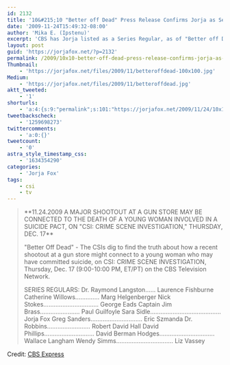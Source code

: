 ```yaml
---
id: 2132
title: '10&#215;10 "Better off Dead" Press Release Confirms Jorja as Series Regular'
date: '2009-11-24T15:49:32-08:00'
author: 'Mika E. (Ipstenu)'
excerpt: 'CBS has Jorja listed as a Series Regular, as of "Better off Dead". Read on for a copy of the press release (spoilers!)'
layout: post
guid: 'https://jorjafox.net/?p=2132'
permalink: /2009/10x10-better-off-dead-press-release-confirms-jorja-as-series-regular/
Thumbnail:
    - 'https://jorjafox.net/files/2009/11/betteroffdead-100x100.jpg'
Medium:
    - 'https://jorjafox.net/files/2009/11/betteroffdead.jpg'
aktt_tweeted:
    - '1'
shorturls:
    - 'a:4:{s:9:"permalink";s:101:"https://jorjafox.net/2009/11/24/10x10-better-off-dead-press-release-confirms-jorja-as-series-regular/";s:7:"tinyurl";s:26:"http://tinyurl.com/yfp232c";s:4:"isgd";s:18:"http://is.gd/52UPK";s:5:"bitly";s:20:"http://bit.ly/8c7jM4";}'
tweetbackscheck:
    - '1259698273'
twittercomments:
    - 'a:0:{}'
tweetcount:
    - '0'
astra_style_timestamp_css:
    - '1634354290'
categories:
    - 'Jorja Fox'
tags:
    - csi
    - tv
---
```


<blockquote>**11.24.2009
A MAJOR SHOOTOUT AT A GUN STORE MAY BE CONNECTED TO THE DEATH OF A YOUNG WOMAN INVOLVED IN A SUICIDE PACT, ON "CSI: CRIME SCENE INVESTIGATION," THURSDAY, DEC. 17**

"Better Off Dead" - The CSIs dig to find the truth about how a recent shootout at a gun store might connect to a young woman who may have committed suicide, on CSI: CRIME SCENE INVESTIGATION, Thursday, Dec. 17 (9:00-10:00 PM, ET/PT) on the CBS Television Network.

SERIES REGULARS:
Dr. Raymond Langston...... Laurence Fishburne
Catherine Willows.............. Marg Helgenberger
Nick Stokes................................ George Eads
Captain Jim Brass....................... Paul Guilfoyle
Sara Sidle......................................... Jorja Fox
Greg Sanders.............................. Eric Szmanda
Dr. Robbins......................... Robert David Hall
David Phillips............................. David Berman
Hodges................................ Wallace Langham
Wendy Simms................................. Liz Vassey
</blockquote>



Credit: <a href="http://www.cbspressexpress.com/div.php/cbs_entertainment/original/release?id=231&dpid=56&rid=23442">CBS Express</a>
